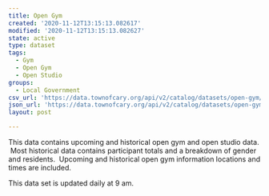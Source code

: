 ```yaml
---
title: Open Gym
created: '2020-11-12T13:15:13.082617'
modified: '2020-11-12T13:15:13.082627'
state: active
type: dataset
tags:
  - Gym
  - Open Gym
  - Open Studio
groups:
  - Local Government
csv_url: 'https://data.townofcary.org/api/v2/catalog/datasets/open-gym/exports/csv'
json_url: 'https://data.townofcary.org/api/v2/catalog/datasets/open-gym/exports/json'
layout: post

---
```

<p>This data contains upcoming and historical open gym and open studio data.  Most historical data contains participant totals and a breakdown of gender and residents.  Upcoming and historical open gym information locations and times are included.</p><p>This data set is updated daily at 9 am.</p>
